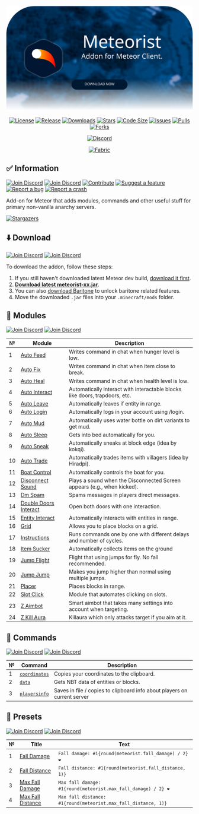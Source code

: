 <div align="center">

[![Meteorist Download][meteorist-banner-download]][meteorist-download]

[![License][shield-repo-license]][repo-license]
[![Release][shield-repo-latest]][repo-latest]
[![Downloads][shield-repo-releases]][repo-releases]
[![Stars][shield-repo-stargazers]][repo-stargazers]
[![Code Size][shield-repo-code-size]][repo-code-size]
[![Issues][shield-repo-issues]][repo-issues]
[![Pulls][shield-repo-pulls]][repo-pulls]
[![Forks][shield-repo-forks]][repo-forks]

[![Discord][vidget-discord]][discord]

[![Fabric][shield-fabric]][fabric]

</div>

## ✅ Information

[![Join Discord][shield-discord-server]][discord]
[![Join Discord][shield-discord-members]][discord]
[![Contribute][shield-contribute]][contribute]
[![Suggest a feature][shield-suggest-feature]][suggest-feature]
[![Report a bug][shield-report-bug]][report-bug]
[![Report a crash][shield-report-crash]][report-crash]

Add-on for Meteor that adds modules, commands and other useful stuff for primary non-vanilla anarchy servers.

<a href="https://github.com/Zgoly/Meteorist/stargazers">
  <picture>
    <source media="(prefers-color-scheme: dark)" srcset="https://reporoster.com/stars/dark/Zgoly/Meteorist">
    <source media="(prefers-color-scheme: light)" srcset="https://reporoster.com/stars/light/Zgoly/Meteorist">
    <img alt="Stargazers" src="https://reporoster.com/stars/dark/Zgoly/Meteorist">
  </picture>
</a>

## ⬇️ Download

[![Join Discord][shield-discord-server]][discord]
[![Join Discord][shield-discord-members]][discord]

To download the addon, follow these steps:

1. If you still haven't downloaded latest Meteor dev build, [download it first][meteor-download].
2. **[Download latest meteorist-xx.jar][meteorist-download]**.
3. You can also [download Baritone][baritone-download] to unlock baritone related features.
4. Move the downloaded `.jar` files into your `.minecraft/mods` folder.

## 🧩 Modules

[![Join Discord][shield-discord-server]][discord]
[![Join Discord][shield-discord-members]][discord]

| №  | Module                                                            | Description                                                                 |
|----|-------------------------------------------------------------------|-----------------------------------------------------------------------------|
| 1  | [Auto Feed](../../wiki/modules#auto-feed)                         | Writes command in chat when hunger level is low.                            |
| 2  | [Auto Fix](../../wiki/modules#auto-fix)                           | Writes command in chat when item close to break.                            |
| 3  | [Auto Heal](../../wiki/modules#auto-heal)                         | Writes command in chat when health level is low.                            |
| 4  | [Auto Interact](../../wiki/modules#auto-interact)                 | Automatically interact with interactable blocks like doors, trapdoors, etc. |
| 5  | [Auto Leave](../../wiki/modules#auto-leave)                       | Automatically leaves if entity in range.                                    |
| 6  | [Auto Login](../../wiki/modules#auto-login)                       | Automatically logs in your account using /login.                            |
| 7  | [Auto Mud](../../wiki/modules#auto-mud)                           | Automatically uses water bottle on dirt variants to get mud.                |
| 8  | [Auto Sleep](../../wiki/modules#auto-sleep)                       | Gets into bed automatically for you.                                        |
| 9  | [Auto Sneak](../../wiki/modules#auto-sneak)                       | Automatically sneaks at block edge (idea by kokqi).                         |
| 10 | [Auto Trade](../../wiki/modules#auto-trade)                       | Automatically trades items with villagers (idea by Hiradpi).                |
| 11 | [Boat Control](../../wiki/modules#boat-control)                   | Automatically controls the boat for you.                                    |
| 12 | [Disconnect Sound](../../wiki/modules#disconnect-sound)           | Plays a sound when the Disconnected Screen appears (e.g., when kicked).     |
| 13 | [Dm Spam](../../wiki/modules#dm-spam)                             | Spams messages in players direct messages.                                  |
| 14 | [Double Doors Interact](../../wiki/modules#double-doors-interact) | Open both doors with one interaction.                                       |
| 15 | [Entity Interact](../../wiki/modules#entity-interact)             | Automatically interacts with entities in range.                             |
| 16 | [Grid](../../wiki/modules#grid)                                   | Allows you to place blocks on a grid.                                       |
| 17 | [Instructions](../../wiki/modules#instructions)                   | Runs commands one by one with different delays and number of cycles.        |
| 18 | [Item Sucker](../../wiki/modules#item-sucker)                     | Automatically collects items on the ground                                  |
| 19 | [Jump Flight](../../wiki/modules#jump-flight)                     | Flight that using jumps for fly. No fall recommended.                       |
| 20 | [Jump Jump](../../wiki/modules#jump-jump)                         | Makes you jump higher than normal using multiple jumps.                     |
| 21 | [Placer](../../wiki/modules#placer)                               | Places blocks in range.                                                     |
| 22 | [Slot Click](../../wiki/modules#slot-click)                       | Module that automates clicking on slots.                                    |
| 23 | [Z Aimbot](../../wiki/modules#z-aimbot)                           | Smart aimbot that takes many settings into account when targeting.          |
| 24 | [Z Kill Aura](../../wiki/modules#z-kill-aura)                     | Killaura which only attacks target if you aim at it.                        |

## 📘 Commands

[![Join Discord][shield-discord-server]][discord]
[![Join Discord][shield-discord-members]][discord]

| № | Command                                          | Description                                                              |
|---|--------------------------------------------------|--------------------------------------------------------------------------|
| 1 | [`coordinates`](../../wiki/commands#coordinates) | Copies your coordinates to the clipboard.                                |
| 2 | [`data`](../../wiki/commands#data)               | Gets NBT data of entities or blocks.                                     |
| 3 | [`playersinfo`](../../wiki/commands#playersinfo) | Saves in file / copies to clipboard info about players on current server |

## 🎨 Presets

[![Join Discord][shield-discord-server]][discord]
[![Join Discord][shield-discord-members]][discord]

| № | Title                                                     | Text                                                           |
|---|-----------------------------------------------------------|----------------------------------------------------------------|
| 1 | [Fall Damage](../../wiki/presets#fall-damage)             | `Fall damage: #1{round(meteorist.fall_damage) / 2} ❤`          |
| 2 | [Fall Distance](../../wiki/presets#fall-distance)         | `Fall distance: #1{round(meteorist.fall_distance, 1)}`         |
| 3 | [Max Fall Damage](../../wiki/presets#max-fall-damage)     | `Max fall damage: #1{round(meteorist.max_fall_damage) / 2} ❤`  |
| 4 | [Max Fall Distance](../../wiki/presets#max-fall-distance) | `Max fall distance: #1{round(meteorist.max_fall_distance, 1)}` |



[meteorist-banner-download]: https://raw.githubusercontent.com/Zgoly/hosts/main/meteorist_banner.svg
[meteorist-download]: https://zgoly.github.io/utils/download-latest-release?user=Zgoly&repo=Meteorist&file=.jar
[meteor-download]: https://meteorclient.com/download?devBuild
[baritone-download]: https://meteorclient.com/api/downloadBaritone

[shield-repo-license]: https://img.shields.io/github/license/Zgoly/Meteorist?style=flat&labelColor=004a94&color=004a94
[repo-license]: https://github.com/Zgoly/Meteorist/blob/main/LICENSE

[shield-repo-latest]: https://img.shields.io/github/v/release/Zgoly/Meteorist?display_name=release&labelColor=153F8D&color=153F8D
[repo-latest]: https://github.com/Zgoly/Meteorist/releases/latest

[shield-repo-releases]: https://img.shields.io/github/downloads/Zgoly/Meteorist/total?labelColor=2A3585&color=2A3585
[repo-releases]: https://tooomm.github.io/github-release-stats/?username=Zgoly&repository=Meteorist

[shield-repo-stargazers]: https://img.shields.io/github/stars/Zgoly/Meteorist?style=flat&labelColor=3F2A7E&color=3F2A7E
[repo-stargazers]: https://github.com/Zgoly/Meteorist/stargazers

[shield-repo-code-size]: https://img.shields.io/github/languages/code-size/Zgoly/Meteorist?labelColor=%23552076&color=%23552076
[repo-code-size]: https://github.com/Zgoly/Meteorist/archive/refs/heads/main.zip

[shield-repo-issues]: https://img.shields.io/github/issues/Zgoly/Meteorist?labelColor=6A156F&color=6A156F
[repo-issues]: https://github.com/Zgoly/Meteorist/issues

[shield-repo-pulls]: https://img.shields.io/github/issues-pr/Zgoly/Meteorist?labelColor=7F0B67&color=7F0B67
[repo-pulls]: https://github.com/Zgoly/Meteorist/pulls

[shield-repo-forks]: https://img.shields.io/github/forks/Zgoly/Meteorist?style=flat&labelColor=940060&color=940060
[repo-forks]: https://github.com/Zgoly/Meteorist/network/members


[vidget-discord]: https://invidget.switchblade.xyz/y8fBWPNJFm
[discord]: https://dsc.gg/zgoly


[shield-fabric]: https://raw.githubusercontent.com/intergrav/devins-badges/v3/assets/cozy/supported/fabric_vector.svg
[fabric]: https://fabricmc.net/


[shield-discord-server]: https://img.shields.io/badge/dynamic/json?url=https%3A%2F%2Fdiscord.com%2Fapi%2Fv9%2Fguilds%2F1035620564133490809%2Fwidget.json&query=name&logo=discord&logoColor=white&label=Server&labelColor=5865F2&color=5865F2
[shield-discord-members]: https://img.shields.io/discord/1035620564133490809?label=%20&color=5865F2

[shield-contribute]: https://img.shields.io/badge/Contribute-00967d
[contribute]: https://github.com/Zgoly/Meteorist/pulls

[shield-suggest-feature]: https://img.shields.io/badge/Suggest%20a%20feature-00967d
[suggest-feature]: https://github.com/Zgoly/Meteorist/issues/new?assignees=&labels=enhancement&projects=&template=suggestion.yml

[shield-report-bug]: https://img.shields.io/badge/Report%20a%20bug-ff6600
[report-bug]: https://github.com/Zgoly/Meteorist/issues/new?assignees=&labels=bug&projects=&template=bug.yml

[shield-report-crash]: https://img.shields.io/badge/Report%20a%20crash-c83232
[report-crash]: https://github.com/Zgoly/Meteorist/issues/new?assignees=&labels=crash&projects=&template=crash.yml

